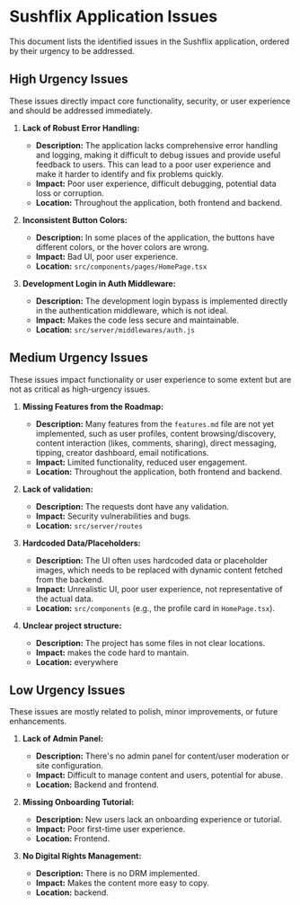 # Sushflix Application Issues

This document lists the identified issues in the Sushflix application, ordered by their urgency to be addressed.

## High Urgency Issues

These issues directly impact core functionality, security, or user experience and should be addressed immediately.

1.  **Lack of Robust Error Handling:**
    *   **Description:** The application lacks comprehensive error handling and logging, making it difficult to debug issues and provide useful feedback to users. This can lead to a poor user experience and make it harder to identify and fix problems quickly.
    *   **Impact:** Poor user experience, difficult debugging, potential data loss or corruption.
    *   **Location:** Throughout the application, both frontend and backend.

2.  **Inconsistent Button Colors:**
    *   **Description:** In some places of the application, the buttons have different colors, or the hover colors are wrong.
    *   **Impact:** Bad UI, poor user experience.
    * **Location:** `src/components/pages/HomePage.tsx`

3. **Development Login in Auth Middleware:**
    * **Description:** The development login bypass is implemented directly in the authentication middleware, which is not ideal.
    * **Impact:** Makes the code less secure and maintainable.
    * **Location:** `src/server/middlewares/auth.js`

## Medium Urgency Issues

These issues impact functionality or user experience to some extent but are not as critical as high-urgency issues.

1.  **Missing Features from the Roadmap:**
    *   **Description:** Many features from the `features.md` file are not yet implemented, such as user profiles, content browsing/discovery, content interaction (likes, comments, sharing), direct messaging, tipping, creator dashboard, email notifications.
    *   **Impact:** Limited functionality, reduced user engagement.
    *   **Location:** Throughout the application, both frontend and backend.

2. **Lack of validation:**
    * **Description:** The requests dont have any validation.
    * **Impact:** Security vulnerabilities and bugs.
    * **Location:** `src/server/routes`

3.  **Hardcoded Data/Placeholders:**
    *   **Description:** The UI often uses hardcoded data or placeholder images, which needs to be replaced with dynamic content fetched from the backend.
    *   **Impact:** Unrealistic UI, poor user experience, not representative of the actual data.
    *   **Location:** `src/components` (e.g., the profile card in `HomePage.tsx`).

4. **Unclear project structure:**
    * **Description:** The project has some files in not clear locations.
    * **Impact:** makes the code hard to mantain.
    * **Location:** everywhere

## Low Urgency Issues

These issues are mostly related to polish, minor improvements, or future enhancements.

1.  **Lack of Admin Panel:**
    *   **Description:** There's no admin panel for content/user moderation or site configuration.
    *   **Impact:** Difficult to manage content and users, potential for abuse.
    *   **Location:** Backend and frontend.

2.  **Missing Onboarding Tutorial:**
    *   **Description:** New users lack an onboarding experience or tutorial.
    *   **Impact:** Poor first-time user experience.
    *   **Location:** Frontend.

3. **No Digital Rights Management:**
    * **Description:** There is no DRM implemented.
    * **Impact:** Makes the content more easy to copy.
    * **Location:** backend.